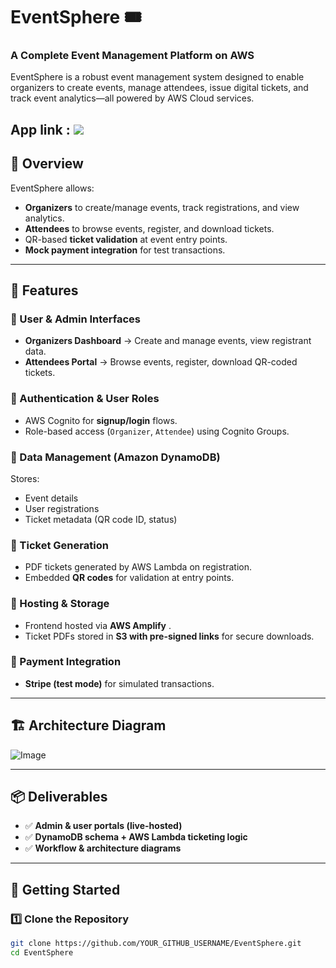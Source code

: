 # EventSphere 🎟️  
### A Complete Event Management Platform on AWS  

EventSphere is a robust event management system designed to enable organizers to create events, manage attendees, issue digital tickets, and track event analytics—all powered by AWS Cloud services.

App link :  <a href="https://main.d7icjcyxhs1jd.amplifyapp.com"><img src="https://img.shields.io/badge/-EventSphere-5A77ED?style=for-the-badge&logo=forage&logoColor=white" /></a>
---

## 🌟 Overview  
EventSphere allows:  
- **Organizers** to create/manage events, track registrations, and view analytics.  
- **Attendees** to browse events, register, and download tickets.  
- QR-based **ticket validation** at event entry points.  
- **Mock payment integration** for test transactions.  

---

## 🎯 Features  

### 🔹 User & Admin Interfaces  
- **Organizers Dashboard** → Create and manage events, view registrant data.  
- **Attendees Portal** → Browse events, register, download QR-coded tickets.  

### 🔹 Authentication & User Roles  
- AWS Cognito for **signup/login** flows.  
- Role-based access (`Organizer`, `Attendee`) using Cognito Groups.  

### 🔹 Data Management (Amazon DynamoDB)  
Stores:  
- Event details  
- User registrations  
- Ticket metadata (QR code ID, status)  

### 🔹 Ticket Generation  
- PDF tickets generated by AWS Lambda on registration.  
- Embedded **QR codes** for validation at entry points.  

### 🔹 Hosting & Storage  
- Frontend hosted via **AWS Amplify** .  
- Ticket PDFs stored in **S3 with pre-signed links** for secure downloads.  

### 🔹 Payment Integration  
- **Stripe (test mode)** for simulated transactions.  

---

## 🏗️ Architecture Diagram  
![Image](https://github.com/user-attachments/assets/12990d12-11bf-4161-b4f1-7c409bac1cbc)

---

## 📦 Deliverables  
- ✅ **Admin & user portals (live-hosted)**  
- ✅ **DynamoDB schema + AWS Lambda ticketing logic**  
- ✅ **Workflow & architecture diagrams**  


---

## 🚀 Getting Started  

### 1️⃣ **Clone the Repository**  
```bash
git clone https://github.com/YOUR_GITHUB_USERNAME/EventSphere.git
cd EventSphere
